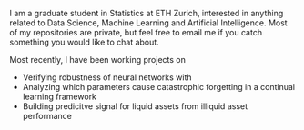 I am a graduate student in Statistics at ETH Zurich, interested in anything related to Data Science, Machine Learning and Artificial Intelligence. Most of my repositories are private, but feel free to email me if you catch something you would like to chat about. 

Most recently, I have been working projects on 
- Verifying robustness of neural networks with 
- Analyzing which parameters cause catastrophic forgetting in a continual learning framework
- Building predicitve signal for liquid assets from illiquid asset performance 
